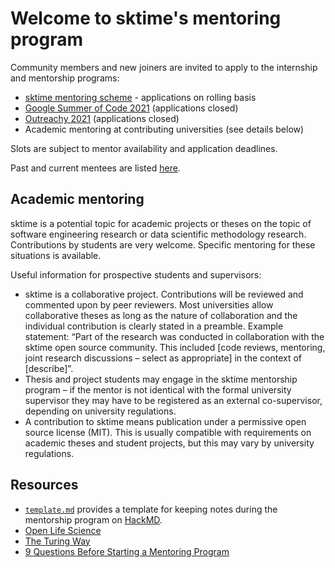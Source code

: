 # Welcome to sktime's mentoring program

Community members and new joiners are invited to apply to the internship and mentorship programs: 
- [sktime mentoring scheme](https://www.sktime.org/en/latest/get_involved/mentoring.html) - applications on rolling basis
- [Google Summer of Code 2021](https://github.com/sktime/mentoring/blob/main/internships/gsoc.md) (applications closed)
- [Outreachy 2021](https://github.com/sktime/mentoring/blob/main/internships/outreachy.md) (applications closed)
- Academic mentoring at contributing universities (see details below)

Slots are subject to mentor availability and application deadlines.

Past and current mentees are listed [here](https://github.com/sktime/mentoring/issues?q=label%3Amentoring+).

## Academic mentoring
sktime is a potential topic for academic projects or theses on the topic of software engineering research or data scientific methodology research. 
Contributions by students are very welcome. 
Specific mentoring for these situations is available.

Useful information for prospective students and supervisors:
- sktime is a collaborative project. Contributions will be reviewed and commented upon by peer reviewers. Most universities allow collaborative theses as long as the nature of collaboration and the individual contribution is clearly stated in a preamble. Example statement: “Part of the research was conducted in collaboration with the sktime open source community. This included [code reviews, mentoring, joint research discussions – select as appropriate] in the context of [describe]”.
- Thesis and project students may engage in the sktime mentorship program – if the mentor is not identical with the formal university supervisor they may have to be registered as an external co-supervisor, depending on university regulations.
- A contribution to sktime means publication under a permissive open source license (MIT). This is usually compatible with requirements on academic theses and student projects, but this may vary by university regulations.

## Resources
* [`template.md`](https://github.com/sktime/mentorship-programme/blob/master/template.md) provides a template for keeping notes during the mentorship program on [HackMD](https://hackmd.io).
* [Open Life Science](https://openlifesci.org)
* [The Turing Way](https://the-turing-way.netlify.app/welcome)
* [9 Questions Before Starting a Mentoring Program](http://www.mentoringstandard.com/9-questions-before-starting-a-mentoring-program/)
